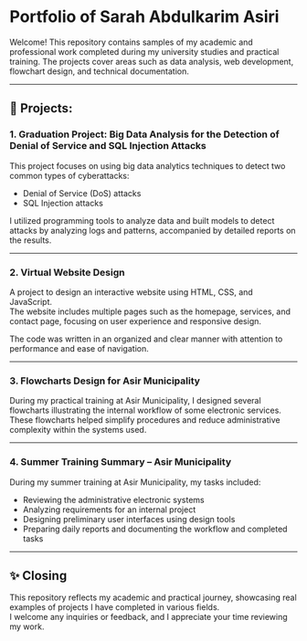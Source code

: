 # Portfolio of Sarah Abdulkarim Asiri

Welcome! This repository contains samples of my academic and professional work completed during my university studies and practical training. The projects cover areas such as data analysis, web development, flowchart design, and technical documentation.

---

## 📌 Projects:

### 1. Graduation Project: Big Data Analysis for the Detection of Denial of Service and SQL Injection Attacks

This project focuses on using big data analytics techniques to detect two common types of cyberattacks:  
- Denial of Service (DoS) attacks  
- SQL Injection attacks

I utilized programming tools to analyze data and built models to detect attacks by analyzing logs and patterns, accompanied by detailed reports on the results.

---

### 2. Virtual Website Design

A project to design an interactive website using HTML, CSS, and JavaScript.  
The website includes multiple pages such as the homepage, services, and contact page, focusing on user experience and responsive design.

The code was written in an organized and clear manner with attention to performance and ease of navigation.

---

### 3. Flowcharts Design for Asir Municipality

During my practical training at Asir Municipality, I designed several flowcharts illustrating the internal workflow of some electronic services.  
These flowcharts helped simplify procedures and reduce administrative complexity within the systems used.

---

### 4. Summer Training Summary – Asir Municipality

During my summer training at Asir Municipality, my tasks included:  
- Reviewing the administrative electronic systems  
- Analyzing requirements for an internal project  
- Designing preliminary user interfaces using design tools  
- Preparing daily reports and documenting the workflow and completed tasks

---

## ✨ Closing

This repository reflects my academic and practical journey, showcasing real examples of projects I have completed in various fields.  
I welcome any inquiries or feedback, and I appreciate your time reviewing my work.
